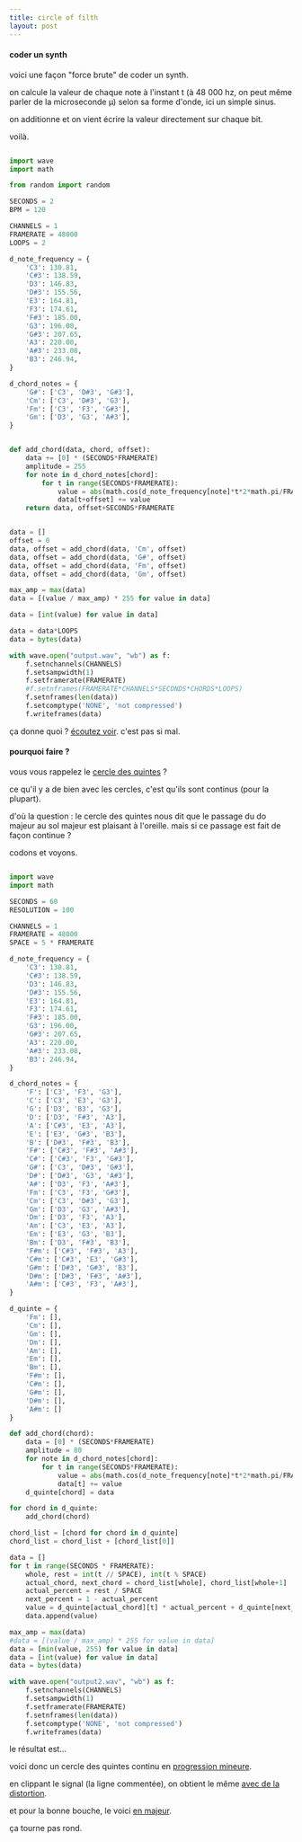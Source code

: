 ```yaml
---
title: circle of filth
layout: post
---
```


#### coder un synth

voici une façon "force brute" de coder un synth.

on calcule la valeur de chaque note à l'instant t (à 48 000 hz, on peut même parler de la microseconde μ) selon sa forme d'onde, ici un simple sinus.

on additionne et on vient écrire la valeur directement sur chaque bit.

voilà.

```python

import wave
import math

from random import random

SECONDS = 2
BPM = 120

CHANNELS = 1
FRAMERATE = 48000
LOOPS = 2

d_note_frequency = {
    'C3': 130.81,
    'C#3': 138.59,
    'D3': 146.83,
    'D#3': 155.56,
    'E3': 164.81,
    'F3': 174.61,
    'F#3': 185.00,
    'G3': 196.00,
    'G#3': 207.65,
    'A3': 220.00,
    'A#3': 233.08,
    'B3': 246.94,
}

d_chord_notes = {
    'G#': ['C3', 'D#3', 'G#3'],
    'Cm': ['C3', 'D#3', 'G3'],
    'Fm': ['C3', 'F3', 'G#3'],
    'Gm': ['D3', 'G3', 'A#3'],
}


def add_chord(data, chord, offset):
    data += [0] * (SECONDS*FRAMERATE)
    amplitude = 255
    for note in d_chord_notes[chord]:
        for t in range(SECONDS*FRAMERATE):
            value = abs(math.cos(d_note_frequency[note]*t*2*math.pi/FRAMERATE)*amplitude)
            data[t+offset] += value
    return data, offset+SECONDS*FRAMERATE


data = []
offset = 0
data, offset = add_chord(data, 'Cm', offset)
data, offset = add_chord(data, 'G#', offset)
data, offset = add_chord(data, 'Fm', offset)
data, offset = add_chord(data, 'Gm', offset)

max_amp = max(data)
data = [(value / max_amp) * 255 for value in data]

data = [int(value) for value in data]

data = data*LOOPS
data = bytes(data)

with wave.open("output.wav", "wb") as f:
    f.setnchannels(CHANNELS)
    f.setsampwidth(1)
    f.setframerate(FRAMERATE)
    #f.setnframes(FRAMERATE*CHANNELS*SECONDS*CHORDS*LOOPS)
    f.setnframes(len(data))
    f.setcomptype('NONE', 'not compressed')
    f.writeframes(data)

```

ça donne quoi ?
[écoutez voir](/wav/circle_filth/output.wav).
c'est pas si mal.

#### pourquoi faire ?

vous vous rappelez le [cercle des quintes](marie_theory.html) ?

ce qu'il y a de bien avec les cercles, c'est qu'ils sont continus (pour la plupart).

d'où la question : le cercle des quintes nous dit que le passage du do majeur au sol majeur est plaisant à l'oreille. mais si ce passage est fait de façon continue ?

codons et voyons.

```python

import wave
import math

SECONDS = 60
RESOLUTION = 100

CHANNELS = 1
FRAMERATE = 48000
SPACE = 5 * FRAMERATE

d_note_frequency = {
    'C3': 130.81,
    'C#3': 138.59,
    'D3': 146.83,
    'D#3': 155.56,
    'E3': 164.81,
    'F3': 174.61,
    'F#3': 185.00,
    'G3': 196.00,
    'G#3': 207.65,
    'A3': 220.00,
    'A#3': 233.08,
    'B3': 246.94,
}

d_chord_notes = {
    'F': ['C3', 'F3', 'G3'],
    'C': ['C3', 'E3', 'G3'],
    'G': ['D3', 'B3', 'G3'],
    'D': ['D3', 'F#3', 'A3'],
    'A': ['C#3', 'E3', 'A3'],
    'E': ['E3', 'G#3', 'B3'],
    'B': ['D#3', 'F#3', 'B3'],
    'F#': ['C#3', 'F#3', 'A#3'],
    'C#': ['C#3', 'F3', 'G#3'],
    'G#': ['C3', 'D#3', 'G#3'],
    'D#': ['D#3', 'G3', 'A#3'],
    'A#': ['D3', 'F3', 'A#3'],
    'Fm': ['C3', 'F3', 'G#3'],
    'Cm': ['C3', 'D#3', 'G3'],
    'Gm': ['D3', 'G3', 'A#3'],
    'Dm': ['D3', 'F3', 'A3'],
    'Am': ['C3', 'E3', 'A3'],
    'Em': ['E3', 'G3', 'B3'],
    'Bm': ['D3', 'F#3', 'B3'],
    'F#m': ['C#3', 'F#3', 'A3'],
    'C#m': ['C#3', 'E3', 'G#3'],
    'G#m': ['D#3', 'G#3', 'B3'],
    'D#m': ['D#3', 'F#3', 'A#3'],
    'A#m': ['C#3', 'F3', 'A#3'],
}

d_quinte = {
    'Fm': [],
    'Cm': [],
    'Gm': [],
    'Dm': [],
    'Am': [],
    'Em': [],
    'Bm': [],
    'F#m': [],
    'C#m': [],
    'G#m': [],
    'D#m': [],
    'A#m': []
}

def add_chord(chord):
    data = [0] * (SECONDS*FRAMERATE)
    amplitude = 80
    for note in d_chord_notes[chord]:
        for t in range(SECONDS*FRAMERATE):
            value = abs(math.cos(d_note_frequency[note]*t*2*math.pi/FRAMERATE)*amplitude)
            data[t] += value
    d_quinte[chord] = data

for chord in d_quinte:
    add_chord(chord)

chord_list = [chord for chord in d_quinte]
chord_list = chord_list + [chord_list[0]]

data = []
for t in range(SECONDS * FRAMERATE):
    whole, rest = int(t // SPACE), int(t % SPACE)
    actual_chord, next_chord = chord_list[whole], chord_list[whole+1]
    actual_percent = rest / SPACE
    next_percent = 1 - actual_percent
    value = d_quinte[actual_chord][t] * actual_percent + d_quinte[next_chord][t] * next_percent
    data.append(value)

max_amp = max(data)
#data = [(value / max_amp) * 255 for value in data]
data = [min(value, 255) for value in data]
data = [int(value) for value in data]
data = bytes(data)

with wave.open("output2.wav", "wb") as f:
    f.setnchannels(CHANNELS)
    f.setsampwidth(1)
    f.setframerate(FRAMERATE)
    f.setnframes(len(data))
    f.setcomptype('NONE', 'not compressed')
    f.writeframes(data)

```

le résultat est...

voici donc un cercle des quintes continu en
[progression mineure](/wav/circle_filth/output2.wav).

en clippant le signal (la ligne commentée), on obtient le même
[avec de la distortion](/wav/circle_filth/output3.wav).

et pour la bonne bouche,
le voici
[en majeur](/wav/circle_filth/output4.wav).

ça tourne pas rond.

